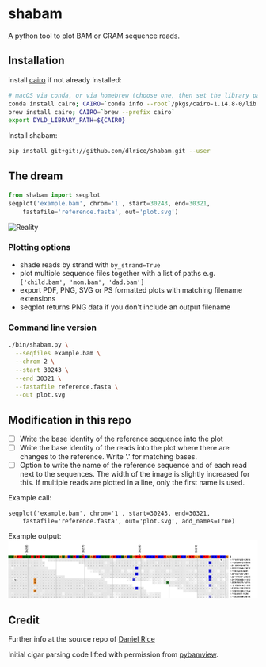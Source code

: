 # shabam
A python tool to plot BAM or CRAM sequence reads.

## Installation
install [cairo](https://www.cairographics.org/download/) if not already
installed:
```sh
# macOS via conda, or via homebrew (choose one, then set the library path)
conda install cairo; CAIRO=`conda info --root`/pkgs/cairo-1.14.8-0/lib
brew install cairo; CAIRO=`brew --prefix cairo`
export DYLD_LIBRARY_PATH=${CAIRO}
```

Install shabam:
```sh
pip install git+git://github.com/dlrice/shabam.git --user
```

## The dream
```py
from shabam import seqplot
seqplot('example.bam', chrom='1', start=30243, end=30321,
    fastafile='reference.fasta', out='plot.svg')
```

![Reality](/tests/data/reality.svg)

### Plotting options
- shade reads by strand with `by_strand=True`
- plot multiple sequence files together with a list of paths e.g.
  `['child.bam', 'mom.bam', 'dad.bam']`
- export PDF, PNG, SVG or PS formatted plots with matching filename extensions
- seqplot returns PNG data if you don't include an output filename

### Command line version
```sh
./bin/shabam.py \
  --seqfiles example.bam \
  --chrom 2 \
  --start 30243 \
  --end 30321 \
  --fastafile reference.fasta \
  --out plot.svg
```

## Modification in this repo
- [ ] Write the base identity of the reference sequence into the plot
- [ ] Write the base identity of the reads into the plot where there are changes to the reference. Write '.' for matching bases.
- [ ] Option to write the name of the reference sequence and of each read next to the sequences. The width of the image is slightly increased for this. If multiple reads are plotted in a line, only the first name is used.

Example call:
```
seqplot('example.bam', chrom='1', start=30243, end=30321,
    fastafile='reference.fasta', out='plot.svg', add_names=True)
```
Example output:
![Reality](/tests/data/reality2.png)


## Credit
Further info at the source repo of [Daniel Rice](https://github.com/dlrice/shabam)

Initial cigar parsing code lifted with permission from
[pybamview](https://github.com/mgymrek/pybamview).
